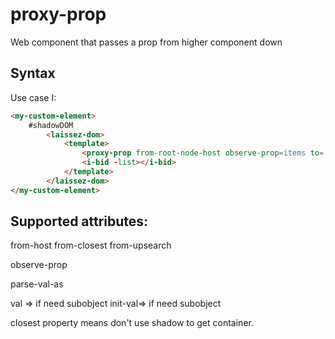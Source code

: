 # proxy-prop
Web component that passes a prop from higher component down

## Syntax

Use case I:

```html
<my-custom-element>
    #shadowDOM
        <laissez-dom>
            <template>
                <proxy-prop from-root-node-host observe-prop=items to=[-list] ></proxy-prop>
                <i-bid -list></i-bid>
            </template>
        </laissez-dom>
</my-custom-element>
```

## Supported attributes:

from-host
from-closest
from-upsearch

observe-prop

parse-val-as

val => if need subobject
init-val=> if need subobject

closest property means don't use shadow to get container.